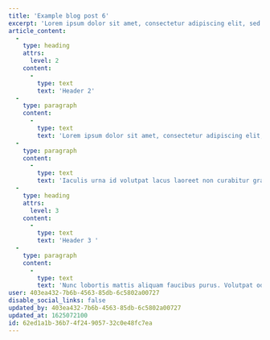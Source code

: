 ```yaml
---
title: 'Example blog post 6'
excerpt: 'Lorem ipsum dolor sit amet, consectetur adipiscing elit, sed do eiusmod tempor incididunt ut labore et dolore magna aliqua. Ut enim ad minim veniam, quis nostrud exercitation ullamco laboris nisi ut aliquip ex ea commodo consequat.'
article_content:
  -
    type: heading
    attrs:
      level: 2
    content:
      -
        type: text
        text: 'Header 2'
  -
    type: paragraph
    content:
      -
        type: text
        text: 'Lorem ipsum dolor sit amet, consectetur adipiscing elit, sed do eiusmod tempor incididunt ut labore et dolore magna aliqua. Odio aenean sed adipiscing diam. Tincidunt dui ut ornare lectus sit amet. Ornare arcu odio ut sem. Porta nibh venenatis cras sed felis eget velit. Commodo nulla facilisi nullam vehicula ipsum a. Risus nec feugiat in fermentum posuere urna nec tincidunt. Suspendisse faucibus interdum posuere lorem ipsum dolor. Suspendisse potenti nullam ac tortor vitae purus faucibus. Arcu cursus euismod quis viverra nibh cras pulvinar. Risus in hendrerit gravida rutrum quisque non tellus. Et leo duis ut diam quam nulla porttitor massa. Vitae justo eget magna fermentum. Duis at consectetur lorem donec massa sapien faucibus et. A scelerisque purus semper eget duis at tellus at urna. Non enim praesent elementum facilisis leo vel.'
  -
    type: paragraph
    content:
      -
        type: text
        text: 'Iaculis urna id volutpat lacus laoreet non curabitur gravida. Arcu non odio euismod lacinia at quis risus. Feugiat sed lectus vestibulum mattis ullamcorper velit sed ullamcorper morbi. Diam in arcu cursus euismod. Ut diam quam nulla porttitor massa id neque aliquam vestibulum. Egestas diam in arcu cursus. Mi proin sed libero enim sed. Sollicitudin nibh sit amet commodo. Purus gravida quis blandit turpis cursus in hac habitasse platea. Odio morbi quis commodo odio aenean. Aliquet bibendum enim facilisis gravida neque convallis a cras. In tellus integer feugiat scelerisque varius morbi enim. Lectus vestibulum mattis ullamcorper velit. Malesuada fames ac turpis egestas maecenas pharetra convallis posuere. Vel risus commodo viverra maecenas accumsan.'
  -
    type: heading
    attrs:
      level: 3
    content:
      -
        type: text
        text: 'Header 3 '
  -
    type: paragraph
    content:
      -
        type: text
        text: 'Nunc lobortis mattis aliquam faucibus purus. Volutpat odio facilisis mauris sit amet massa vitae tortor condimentum. Orci nulla pellentesque dignissim enim sit. Hac habitasse platea dictumst quisque sagittis purus sit amet volutpat. Massa eget egestas purus viverra accumsan in. Non pulvinar neque laoreet suspendisse interdum consectetur libero. Felis imperdiet proin fermentum leo vel. Eget nulla facilisi etiam dignissim diam. Tristique sollicitudin nibh sit amet commodo nulla. Risus ultricies tristique nulla aliquet enim tortor. Metus vulputate eu scelerisque felis. Blandit volutpat maecenas volutpat blandit. Facilisis magna etiam tempor orci eu lobortis elementum nibh tellus.'
user: 403ea432-7b6b-4563-85db-6c5802a00727
disable_social_links: false
updated_by: 403ea432-7b6b-4563-85db-6c5802a00727
updated_at: 1625072100
id: 62ed1a1b-36b7-4f24-9057-32c0e48fc7ea
---
```

